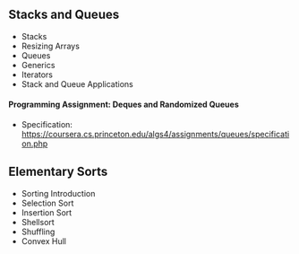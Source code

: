 ## Stacks and Queues
- Stacks
- Resizing Arrays
- Queues
- Generics
- Iterators
- Stack and Queue Applications

#### Programming Assignment: Deques and Randomized Queues
- Specification: https://coursera.cs.princeton.edu/algs4/assignments/queues/specification.php

## Elementary Sorts
- Sorting Introduction
- Selection Sort
- Insertion Sort
- Shellsort
- Shuffling
- Convex Hull

